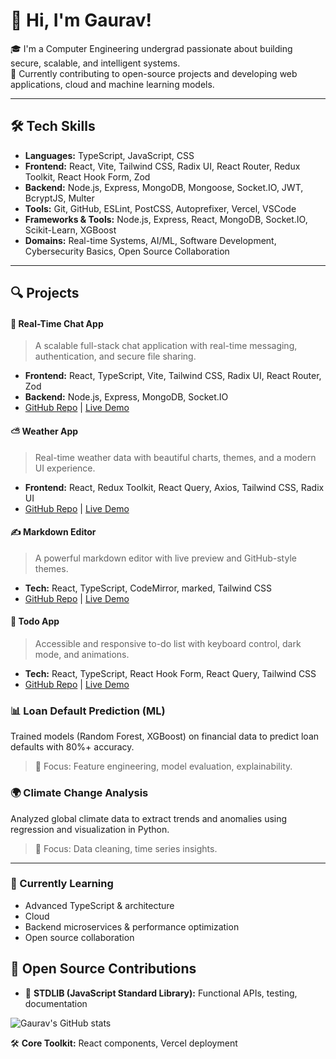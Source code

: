 # 👋 Hi, I'm Gaurav!

🎓 I'm a Computer Engineering undergrad passionate about building secure, scalable, and intelligent systems.  
🚀 Currently contributing to open-source projects and developing web applications, cloud and machine learning models.

---

## 🛠️ Tech Skills

- **Languages:** TypeScript, JavaScript, CSS  
- **Frontend:** React, Vite, Tailwind CSS, Radix UI, React Router, Redux Toolkit, React Hook Form, Zod  
- **Backend:** Node.js, Express, MongoDB, Mongoose, Socket.IO, JWT, BcryptJS, Multer  
- **Tools:** Git, GitHub, ESLint, PostCSS, Autoprefixer, Vercel, VSCode
- **Frameworks & Tools:** Node.js, Express, React, MongoDB, Socket.IO, Scikit-Learn, XGBoost
- **Domains:** Real-time Systems, AI/ML, Software Development, Cybersecurity Basics, Open Source Collaboration

---

## 🔍 Projects

#### 🔗 Real-Time Chat App
> A scalable full-stack chat application with real-time messaging, authentication, and secure file sharing.
- **Frontend:** React, TypeScript, Vite, Tailwind CSS, Radix UI, React Router, Zod
- **Backend:** Node.js, Express, MongoDB, Socket.IO
- [GitHub Repo](https://github.com/G4URAV001/Real-Time-Chat-App) | [Live Demo](https://chitchat-frontend-rose.vercel.app/)

#### ⛅️ Weather App
> Real-time weather data with beautiful charts, themes, and a modern UI experience.
- **Frontend:** React, Redux Toolkit, React Query, Axios, Tailwind CSS, Radix UI
- [GitHub Repo](https://github.com/G4URAV001/weather-app) | [Live Demo](https://weather-app-rose-ten-47.vercel.app/)

#### ✍️ Markdown Editor
> A powerful markdown editor with live preview and GitHub-style themes.
- **Tech:** React, TypeScript, CodeMirror, marked, Tailwind CSS
- [GitHub Repo](https://github.com/G4URAV001/markdown-editor) | [Live Demo](https://markdown-editor-five-rust.vercel.app/)

#### 📅 Todo App
> Accessible and responsive to-do list with keyboard control, dark mode, and animations.
- **Tech:** React, TypeScript, React Hook Form, React Query, Tailwind CSS
- [GitHub Repo](https://github.com/G4URAV001/Todo) | [Live Demo](https://todo-five-alpha-60.vercel.app/)

### 📊 Loan Default Prediction (ML)  
Trained models (Random Forest, XGBoost) on financial data to predict loan defaults with 80%+ accuracy.  
> 🧠 Focus: Feature engineering, model evaluation, explainability.

### 🌍 Climate Change Analysis  
Analyzed global climate data to extract trends and anomalies using regression and visualization in Python.  
> 🧠 Focus: Data cleaning, time series insights.

---

### 🎨 Currently Learning
- Advanced TypeScript & architecture
- Cloud
- Backend microservices & performance optimization
- Open source collaboration

## 🤝 Open Source Contributions

- 🔧 **STDLIB (JavaScript Standard Library):** Functional APIs, testing, documentation

![Gaurav's GitHub stats](https://github-readme-stats.vercel.app/api?username=G4URAV001&show_icons=true&theme=dracula)

🛠️ **Core Toolkit:** React components, Vercel deployment
